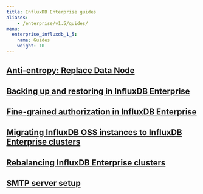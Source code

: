 ```yaml
---
title: InfluxDB Enterprise guides
aliases:
    - /enterprise/v1.5/guides/
menu:
  enterprise_influxdb_1_5:
    name: Guides
    weight: 10
---
```

## [Anti-entropy: Replace Data Node](/enterprise_influxdb/v1.5/guides/anti-entropy/)
## [Backing up and restoring in InfluxDB Enterprise](/enterprise_influxdb/v1.5/administration/backup-and-restore/)
## [Fine-grained authorization in InfluxDB Enterprise](/enterprise_influxdb/v1.5/guides/fine-grained-authorization/)
## [Migrating InfluxDB OSS instances to InfluxDB Enterprise clusters](/enterprise_influxdb/v1.5/guides/migration/)
## [Rebalancing InfluxDB Enterprise clusters](/enterprise_influxdb/v1.5/guides/rebalance/)
## [SMTP server setup](/enterprise_influxdb/v1.5/guides/smtp-server/)
